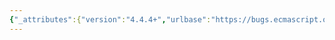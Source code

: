 ```yaml
---
{"_attributes":{"version":"4.4.4+","urlbase":"https://bugs.ecmascript.org/","maintainer":"dherman@mozilla.com"},"bug":{"bug_id":4407,"creation_ts":"2015-06-19 12:44:00 -0700","short_desc":"B.1.3: missing word","delta_ts":"2015-07-27 10:18:56 -0700","product":"ECMA-262 Edition 6","component":"editorial issues","version":"unspecified","rep_platform":"All","op_sys":"All","bug_status":"RESOLVED","resolution":"FIXED","priority":"Normal","bug_severity":"normal","everconfirmed":true,"reporter":{"uid":"jmdyck","name":"Michael Dyck"},"assigned_to":{"uid":"allen","name":"Allen Wirfs-Brock"},"long_desc":[{"commentid":14519,"comment_count":0,"who":{"uid":"jmdyck","name":"Michael Dyck"},"bug_when":"2015-06-19 12:44:56 -0700","thetext":"In B.1.3 \"HTML-like Comments\",\nthe preamble says\n    The syntax and semantics of 11.4 is extended as follows except that this\n    extension is not when parsing source code using the goal symbol Module:\n\nAfter \"not\", insert something, probably \"allowed\"."},{"commentid":14570,"comment_count":1,"who":{"uid":"allen","name":"Allen Wirfs-Brock"},"bug_when":"2015-07-27 10:18:56 -0700","thetext":"corrected in final (June 21, 2015) Ecma distribution update"}]}}
---
```

